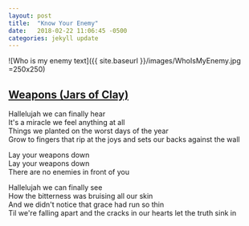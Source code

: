 ```yaml
---
layout: post
title:  "Know Your Enemy"
date:   2018-02-22 11:06:45 -0500
categories: jekyll update
---
```


![Who is my enemy text]({{ site.baseurl }}/images/WhoIsMyEnemy.jpg =250x250)  

## [Weapons (Jars of Clay)](https://www.youtube.com/watch?v=fCt-kdJTUks)  

Hallelujah we can finally hear  
It's a miracle we feel anything at all  
Things we planted on the worst days of the year  
Grow to fingers that rip at the joys and sets our backs against the wall  

Lay your weapons down  
Lay your weapons down  
There are no enemies in front of you  

Hallelujah we can finally see  
How the bitterness was bruising all our skin  
And we didn't notice that grace had run so thin  
Til we're falling apart and the cracks in our hearts let the truth sink in  

